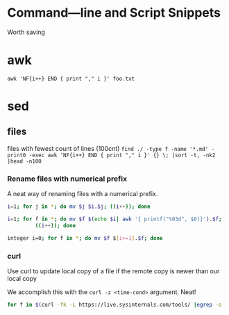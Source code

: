 # Command—line and Script Snippets
Worth saving


# awk  

`awk 'NF{i++} END { print "," i }' foo.txt`

# sed


## files

files with fewest count of lines (100cnt)
`find ./ -type f -name '*.md' -print0 -exec awk 'NF{i++} END { print "," i }' {} \; |sort -t, -nk2
|head -n100`


### Rename files with numerical prefix

A neat way of renaming files with a numerical prefix.
```bash
i=1; for j in *; do mv $j $i.$j; ((i++)); done

i=1; for f in *; do mv $f $(echo $i| awk '{ printf("%03d", $0)}').$f;
         ((i++)); done

integer i=0; for f in *; do mv $f $[i+=1].$f; done
```  


### curl
Use curl to update local copy of a file if the remote copy is newer than our local copy

We accomplish this with the `curl -z <time-cond>` argument. Neat!

```bash
for f in $(curl -fk -L https://live.sysinternals.com/tools/ |egrep -o '>[aA0-zZ9]*.(exe|chm)<'); do f="$(echo "${f}" |cut -c 2- |sed -e 's|<||g')"; curl -fksSR -z "./${f}" -O "https://live.sysinternals.com/tools/${f}"; done
```   





